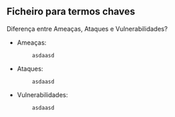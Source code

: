 ## Ficheiro para termos chaves

Diferença entre Ameaças, Ataques e Vulnerabilidades?
- Ameaças:
```
        asdaasd
```

- Ataques:
```
        asdaasd
```

- Vulnerabilidades:
```
        asdaasd
```